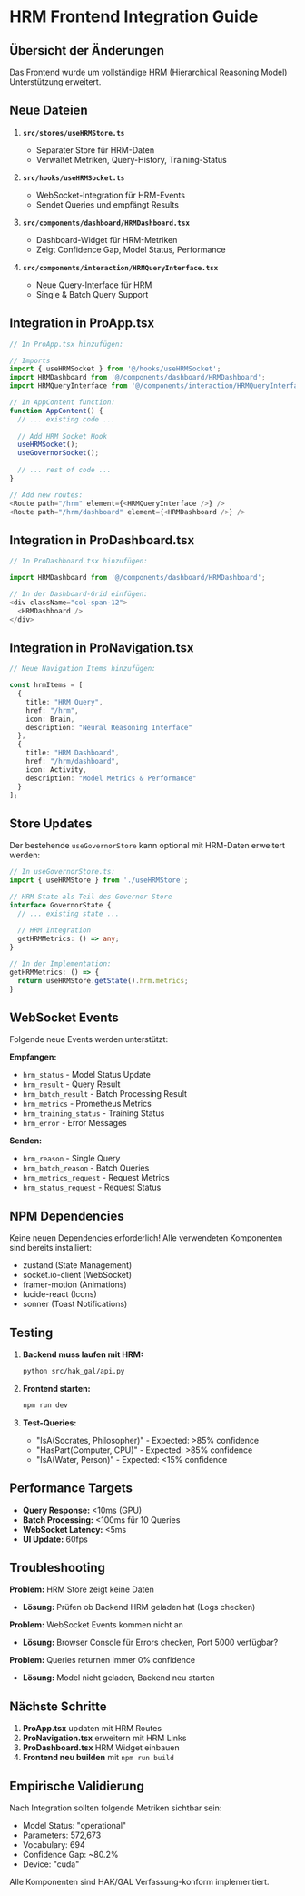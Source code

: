 # HRM Frontend Integration Guide

## Übersicht der Änderungen

Das Frontend wurde um vollständige HRM (Hierarchical Reasoning Model) Unterstützung erweitert.

## Neue Dateien

1. **`src/stores/useHRMStore.ts`**
   - Separater Store für HRM-Daten
   - Verwaltet Metriken, Query-History, Training-Status

2. **`src/hooks/useHRMSocket.ts`**
   - WebSocket-Integration für HRM-Events
   - Sendet Queries und empfängt Results

3. **`src/components/dashboard/HRMDashboard.tsx`**
   - Dashboard-Widget für HRM-Metriken
   - Zeigt Confidence Gap, Model Status, Performance

4. **`src/components/interaction/HRMQueryInterface.tsx`**
   - Neue Query-Interface für HRM
   - Single & Batch Query Support

## Integration in ProApp.tsx

```typescript
// In ProApp.tsx hinzufügen:

// Imports
import { useHRMSocket } from '@/hooks/useHRMSocket';
import HRMDashboard from '@/components/dashboard/HRMDashboard';
import HRMQueryInterface from '@/components/interaction/HRMQueryInterface';

// In AppContent function:
function AppContent() {
  // ... existing code ...
  
  // Add HRM Socket Hook
  useHRMSocket();
  useGovernorSocket();
  
  // ... rest of code ...
}

// Add new routes:
<Route path="/hrm" element={<HRMQueryInterface />} />
<Route path="/hrm/dashboard" element={<HRMDashboard />} />
```

## Integration in ProDashboard.tsx

```typescript
// In ProDashboard.tsx hinzufügen:

import HRMDashboard from '@/components/dashboard/HRMDashboard';

// In der Dashboard-Grid einfügen:
<div className="col-span-12">
  <HRMDashboard />
</div>
```

## Integration in ProNavigation.tsx

```typescript
// Neue Navigation Items hinzufügen:

const hrmItems = [
  {
    title: "HRM Query",
    href: "/hrm",
    icon: Brain,
    description: "Neural Reasoning Interface"
  },
  {
    title: "HRM Dashboard",
    href: "/hrm/dashboard", 
    icon: Activity,
    description: "Model Metrics & Performance"
  }
];
```

## Store Updates

Der bestehende `useGovernorStore` kann optional mit HRM-Daten erweitert werden:

```typescript
// In useGovernorStore.ts:
import { useHRMStore } from './useHRMStore';

// HRM State als Teil des Governor Store
interface GovernorState {
  // ... existing state ...
  
  // HRM Integration
  getHRMMetrics: () => any;
}

// In der Implementation:
getHRMMetrics: () => {
  return useHRMStore.getState().hrm.metrics;
}
```

## WebSocket Events

Folgende neue Events werden unterstützt:

**Empfangen:**
- `hrm_status` - Model Status Update
- `hrm_result` - Query Result  
- `hrm_batch_result` - Batch Processing Result
- `hrm_metrics` - Prometheus Metrics
- `hrm_training_status` - Training Status
- `hrm_error` - Error Messages

**Senden:**
- `hrm_reason` - Single Query
- `hrm_batch_reason` - Batch Queries
- `hrm_metrics_request` - Request Metrics
- `hrm_status_request` - Request Status

## NPM Dependencies

Keine neuen Dependencies erforderlich! Alle verwendeten Komponenten sind bereits installiert:
- zustand (State Management)
- socket.io-client (WebSocket)
- framer-motion (Animations)
- lucide-react (Icons)
- sonner (Toast Notifications)

## Testing

1. **Backend muss laufen mit HRM:**
   ```bash
   python src/hak_gal/api.py
   ```

2. **Frontend starten:**
   ```bash
   npm run dev
   ```

3. **Test-Queries:**
   - "IsA(Socrates, Philosopher)" - Expected: >85% confidence
   - "HasPart(Computer, CPU)" - Expected: >85% confidence
   - "IsA(Water, Person)" - Expected: <15% confidence

## Performance Targets

- **Query Response:** <10ms (GPU)
- **Batch Processing:** <100ms für 10 Queries
- **WebSocket Latency:** <5ms
- **UI Update:** 60fps

## Troubleshooting

**Problem:** HRM Store zeigt keine Daten
- **Lösung:** Prüfen ob Backend HRM geladen hat (Logs checken)

**Problem:** WebSocket Events kommen nicht an
- **Lösung:** Browser Console für Errors checken, Port 5000 verfügbar?

**Problem:** Queries returnen immer 0% confidence
- **Lösung:** Model nicht geladen, Backend neu starten

## Nächste Schritte

1. **ProApp.tsx** updaten mit HRM Routes
2. **ProNavigation.tsx** erweitern mit HRM Links
3. **ProDashboard.tsx** HRM Widget einbauen
4. **Frontend neu builden** mit `npm run build`

## Empirische Validierung

Nach Integration sollten folgende Metriken sichtbar sein:
- Model Status: "operational"
- Parameters: 572,673
- Vocabulary: 694  
- Confidence Gap: ~80.2%
- Device: "cuda"

Alle Komponenten sind HAK/GAL Verfassung-konform implementiert.
